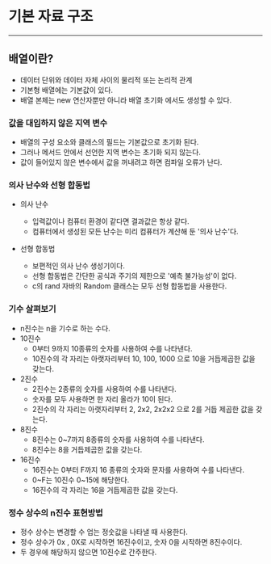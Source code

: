 # 기본 자료 구조

----

## 배열이란?

* 데이터 단위와 데이터 자체 사이의 물리적 또는 논리적 관계
* 기본형 배열에는 기본값이 있다.
* 배열 본체는 new 연산자뿐만 아니라 배열 초기화 에서도 생성할 수 있다.

### 값을 대입하지 않은 지역 변수

* 배열의 구성 요소와 클래스의 필드는 기본값으로 초기화 된다.
* 그러나 메서드 안에서 선언한 지역 변수는 초기화 되지 않는다.
* 값이 들어있지 않은 변수에서 값을 꺼내려고 하면 컴파일 오류가 난다.

### 의사 난수와 선형 합동법

* 의사 난수
  * 입력값이나 컴퓨터 환경이 같다면 결과값은 항상 같다.
  * 컴퓨터에서 생성된 모든 난수는 미리 컴퓨터가 계산해 둔 '의사 난수'다.

* 선형 합동법
  * 보편적인 의사 난수 생성기이다.
  * 선형 합동법은 간단한 공식과 주기의 제한으로 '예측 불가능성'이 없다.
  * c의 rand 자바의 Random 클래스는 모두 선형 합동법을 사용한다.

### 기수 살펴보기

* n진수는 n을 기수로 하는 수다.
* 10진수
  * 0부터 9까지 10종류의 숫자를 사용하여 수를 나타낸다.
  * 10진수의 각 자리는 아랫자리부터 10, 100, 1000 으로 10을 거듭제곱한 값을 갖는다.
* 2진수
  * 2진수는 2종류의 숫자를 사용하여 수를 나타낸다.
  * 숫자를 모두 사용하면 한 자리 올라가 10이 된다.
  * 2진수의 각 자리는 아랫자리부터 2, 2x2, 2x2x2 으로 2를 거듭 제곱한 값을 갖는다.
* 8진수
  * 8진수는 0~7까지 8종류의 숫자를 사용하여 수를 나타낸다.
  * 8진수는 8을 거듭제곱한 값을 갖는다.
* 16진수
  * 16진수는 0부터 F까지 16 종류의 숫자와 문자를 사용하여 수를 나타낸다.
  * 0~F는 10진수 0~15에 해당한다.
  * 16진수의 각 자리는 16을 거듭제곱한 값을 갖는다.

### 정수 상수의 n진수 표현방법

* 정수 상수는 변경할 수 업는 정숫값을 나타낼 때 사용한다.
* 정수 상수가 0x , 0X로 시작하면 16진수이고, 숫자 0을 시작하면 8진수이다.
* 두 경우에 해당하지 않으면 10진수로 간주한다.
